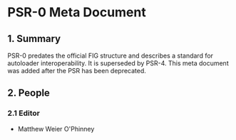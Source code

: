 # PSR-0 Meta Document

## 1. Summary

PSR-0 predates the official FIG structure and describes a standard for 
autoloader interoperability. It is superseded by PSR-4. This meta document
was added after the PSR has been deprecated. 

## 2. People

### 2.1 Editor

* Matthew Weier O'Phinney

